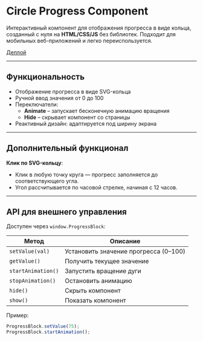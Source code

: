 # Circle Progress Component

Интерактивный компонент для отображения прогресса в виде кольца, созданный с нуля на **HTML/CSS/JS** без библиотек. Подходит для мобильных веб-приложений и легко переиспользуется.


[Деплой](https://macallans.github.io/TestOzon.github.io/)

---

## Функциональность

- Отображение прогресса в виде SVG-кольца
- Ручной ввод значения от 0 до 100
- Переключатели:
  - **Animate** – запускает бесконечную анимацию вращения
  - **Hide** – скрывает компонент со страницы
- Реактивный дизайн: адаптируется под ширину экрана

---

## Дополнительный функционал

**Клик по SVG-кольцу**:
- Клик в любую точку круга — прогресс заполняется до соответствующего угла.
- Угол рассчитывается по часовой стрелке, начиная с 12 часов.

---

## API для внешнего управления

Доступен через `window.ProgressBlock`:

| Метод            | Описание                                      |
|------------------|-----------------------------------------------|
| `setValue(val)`  | Установить значение прогресса (0–100)         |
| `getValue()`     | Получить текущее значение                     |
| `startAnimation()` | Запустить вращение дуги                      |
| `stopAnimation()`  | Остановить анимацию                          |
| `hide()`         | Скрыть компонент                              |
| `show()`         | Показать компонент                            |

Пример:

```js
ProgressBlock.setValue(75);
ProgressBlock.startAnimation();
